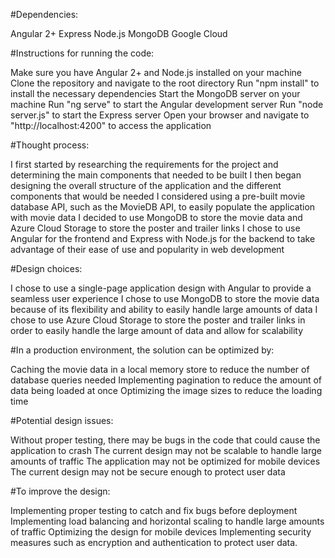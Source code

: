 #Dependencies:

Angular 2+
Express
Node.js
MongoDB
Google Cloud


#Instructions for running the code:

Make sure you have Angular 2+ and Node.js installed on your machine
Clone the repository and navigate to the root directory
Run "npm install" to install the necessary dependencies
Start the MongoDB server on your machine
Run "ng serve" to start the Angular development server
Run "node server.js" to start the Express server
Open your browser and navigate to "http://localhost:4200" to access the application

#Thought process:

I first started by researching the requirements for the project and determining the main components that needed to be built
I then began designing the overall structure of the application and the different components that would be needed
I considered using a pre-built movie database API, such as the MovieDB API, to easily populate the application with movie data
I decided to use MongoDB to store the movie data and Azure Cloud Storage to store the poster and trailer links
I chose to use Angular for the frontend and Express with Node.js for the backend to take advantage of their ease of use and popularity in web development

#Design choices:

I chose to use a single-page application design with Angular to provide a seamless user experience
I chose to use MongoDB to store the movie data because of its flexibility and ability to easily handle large amounts of data
I chose to use Azure Cloud Storage to store the poster and trailer links in order to easily handle the large amount of data and allow for scalability

#In a production environment, the solution can be optimized by:

Caching the movie data in a local memory store to reduce the number of database queries needed
Implementing pagination to reduce the amount of data being loaded at once
Optimizing the image sizes to reduce the loading time

#Potential design issues:

Without proper testing, there may be bugs in the code that could cause the application to crash
The current design may not be scalable to handle large amounts of traffic
The application may not be optimized for mobile devices
The current design may not be secure enough to protect user data

#To improve the design:

Implementing proper testing to catch and fix bugs before deployment
Implementing load balancing and horizontal scaling to handle large amounts of traffic
Optimizing the design for mobile devices
Implementing security measures such as encryption and authentication to protect user data.
